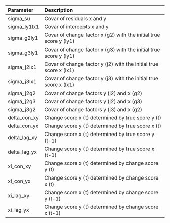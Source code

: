 | Parameter           | Description                                                            |
| :------------------ | :--------------------------------------------------------------------- |
| sigma\_su           | Covar of residuals x and y                                        |
| sigma\_ly1lx1       | Covar of intercepts x and y                                       |
| sigma\_g2ly1        | Covar of change factor x (g2) with the initial true score y (ly1) |
| sigma\_g3ly1        | Covar of change factor x (g3) with the initial true score y (ly1) |
| sigma\_j2lx1        | Covar of change factor y (j2) with the initial true score x (lx1) |
| sigma\_j3lx1        | Covar of change factor y (j3) with the initial true score x (lx1) |
| sigma\_j2g2         | Covar of change factors y (j2) and x (g2)                         |
| sigma\_j2g3         | Covar of change factors y (j2) and x (g3)                         |
| sigma\_j3g2         | Covar of change factors y (j3) and x (g2)                         |
| delta\_con\_xy      | Change score x (t) determined by true score y (t)                      |
| delta\_con\_yx      | Change score y (t) determined by true score x (t)                      |
| delta\_lag\_xy      | Change score x (t) determined by true score y (t-1)                    |
| delta\_lag\_yx      | Change score y (t) determined by true score x (t-1)                    |
| xi\_con\_xy         | Change score x (t) determined by change score y (t)                    |
| xi\_con\_yx         | Change score y (t) determined by change score x (t)                    |
| xi\_lag\_xy         | Change score x (t) determined by change score y (t-1)                  |
| xi\_lag\_yx         | Change score y (t) determined by change score x (t-1)                  |
